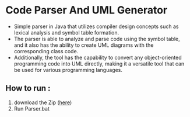 # Code Parser And UML Generator

- Simple parser in Java that utilizes compiler design concepts such as lexical analysis and symbol table
formation.
- The parser is able to analyze and parse code using the symbol table, and it also has the ability to create UML
diagrams with the corresponding class code.
- Additionally, the tool has the capability to convert any object-oriented programming code into UML directly,
making it a versatile tool that can be used for various programming languages.

 
 ## How to run : 
 
 1. download the Zip ([here](https://github.com/LikhithaSadavala/CodeParserAndUMLGenerator))
 2. Run Parser.bat
